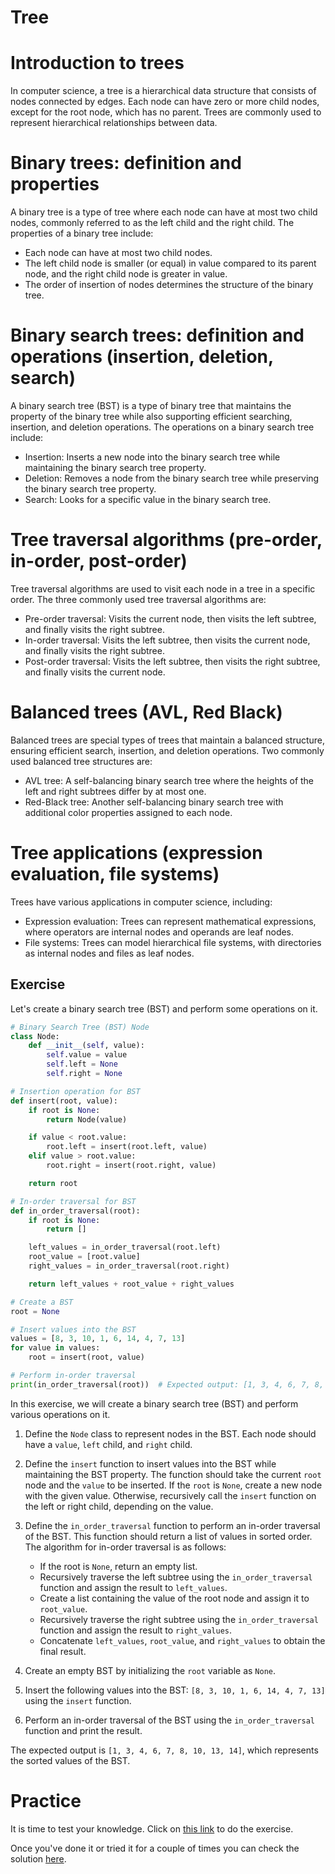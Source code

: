 # Tree

# Introduction to trees

In computer science, a tree is a hierarchical data structure that consists of nodes connected by edges. Each node can have zero or more child nodes, except for the root node, which has no parent. Trees are commonly used to represent hierarchical relationships between data.

# Binary trees: definition and properties

A binary tree is a type of tree where each node can have at most two child nodes, commonly referred to as the left child and the right child. The properties of a binary tree include:

- Each node can have at most two child nodes.
- The left child node is smaller (or equal) in value compared to its parent node, and the right child node is greater in value.
- The order of insertion of nodes determines the structure of the binary tree.

# Binary search trees: definition and operations (insertion, deletion, search)

A binary search tree (BST) is a type of binary tree that maintains the property of the binary tree while also supporting efficient searching, insertion, and deletion operations. The operations on a binary search tree include:

- Insertion: Inserts a new node into the binary search tree while maintaining the binary search tree property.
- Deletion: Removes a node from the binary search tree while preserving the binary search tree property.
- Search: Looks for a specific value in the binary search tree.

# Tree traversal algorithms (pre-order, in-order, post-order)

Tree traversal algorithms are used to visit each node in a tree in a specific order. The three commonly used tree traversal algorithms are:

- Pre-order traversal: Visits the current node, then visits the left subtree, and finally visits the right subtree.
- In-order traversal: Visits the left subtree, then visits the current node, and finally visits the right subtree.
- Post-order traversal: Visits the left subtree, then visits the right subtree, and finally visits the current node.

# Balanced trees (AVL, Red Black)

Balanced trees are special types of trees that maintain a balanced structure, ensuring efficient search, insertion, and deletion operations. Two commonly used balanced tree structures are:

- AVL tree: A self-balancing binary search tree where the heights of the left and right subtrees differ by at most one.
- Red-Black tree: Another self-balancing binary search tree with additional color properties assigned to each node.

# Tree applications (expression evaluation, file systems)

Trees have various applications in computer science, including:

- Expression evaluation: Trees can represent mathematical expressions, where operators are internal nodes and operands are leaf nodes.
- File systems: Trees can model hierarchical file systems, with directories as internal nodes and files as leaf nodes.

## Exercise

Let's create a binary search tree (BST) and perform some operations on it.

```python
# Binary Search Tree (BST) Node
class Node:
    def __init__(self, value):
        self.value = value
        self.left = None
        self.right = None

# Insertion operation for BST
def insert(root, value):
    if root is None:
        return Node(value)

    if value < root.value:
        root.left = insert(root.left, value)
    elif value > root.value:
        root.right = insert(root.right, value)

    return root

# In-order traversal for BST
def in_order_traversal(root):
    if root is None:
        return []

    left_values = in_order_traversal(root.left)
    root_value = [root.value]
    right_values = in_order_traversal(root.right)

    return left_values + root_value + right_values

# Create a BST
root = None

# Insert values into the BST
values = [8, 3, 10, 1, 6, 14, 4, 7, 13]
for value in values:
    root = insert(root, value)

# Perform in-order traversal
print(in_order_traversal(root))  # Expected output: [1, 3, 4, 6, 7, 8, 10, 13, 14]
```

In this exercise, we will create a binary search tree (BST) and perform various operations on it.

1. Define the `Node` class to represent nodes in the BST. Each node should have a `value`, `left` child, and `right` child.

2. Define the `insert` function to insert values into the BST while maintaining the BST property. The function should take the current `root` node and the `value` to be inserted. If the `root` is `None`, create a new node with the given value. Otherwise, recursively call the `insert` function on the left or right child, depending on the value.

3. Define the `in_order_traversal` function to perform an in-order traversal of the BST. This function should return a list of values in sorted order. The algorithm for in-order traversal is as follows:

   - If the root is `None`, return an empty list.
   - Recursively traverse the left subtree using the `in_order_traversal` function and assign the result to `left_values`.
   - Create a list containing the value of the root node and assign it to `root_value`.
   - Recursively traverse the right subtree using the `in_order_traversal` function and assign the result to `right_values`.
   - Concatenate `left_values`, `root_value`, and `right_values` to obtain the final result.

4. Create an empty BST by initializing the `root` variable as `None`.

5. Insert the following values into the BST: `[8, 3, 10, 1, 6, 14, 4, 7, 13]` using the `insert` function.

6. Perform an in-order traversal of the BST using the `in_order_traversal` function and print the result.

The expected output is `[1, 3, 4, 6, 7, 8, 10, 13, 14]`, which represents the sorted values of the BST.

# Practice

It is time to test your knowledge. Click on [this link](https://github.com/Amuleka/tree-structure/blob/main/exercises/tree-incomplete.py) to do the exercise.

Once you've done it or tried it for a couple of times you can check the solution [here](https://github.com/Amuleka/tree-structure/blob/main/exercises/tree-complete.py).
